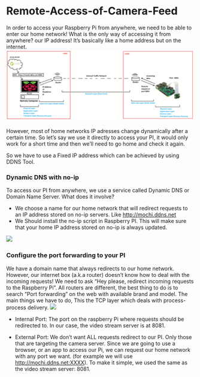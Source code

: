 # Remote-Access-of-Camera-Feed
In order to access your Raspberry Pi from anywhere, we need to be able to enter our home network! What is the only way of accessing it from anywhere? our IP address! It’s basically like a home address but on the internet.
![](https://github.com/anoopcc99/Remote-Access-of-Camera-Feed/blob/master/images/RemoteAccess1.png)

However, most of home networks IP adresses change dynamically after a certain time. So let’s say we use it directly to access your PI, it would only work for a short time and then we’ll need to go home and check it again.

So we have to use a Fixed IP address which can be achieved by using DDNS Tool.
### Dynamic DNS with no-ip
To access our PI from anywhere, we use a service called Dynamic DNS or Domain Name Server. What does it involve?
- We choose a name for our home network that will redirect requests to an IP address stored on no-ip servers. Like http://mochi.ddns.net
- We Should install the no-ip script in Raspberry PI. This will make sure that your home IP address stored on no-ip is always updated.

![](https://hackernoon.com/hn-images/1*HLZbT1WKXNzK_cda9AP2kQ.png)

### Configure the port forwarding to your PI
 We have a domain name that always redirects to our home network. However, our internet box (a.k.a router) doesn’t know how to deal with the incoming requests! We need to ask “Hey please, redirect incoming requests to the Raspberry Pi”. All routers are different, the best thing to do is to search “Port forwarding” on the web with available brand and model. The main things we have to do, This the TCP layer which deals with process-process delivery.
 ![](https://hackernoon.com/hn-images/1*1TZhxFzf_U6OEKceMSR1CA.png)
- Internal Port: The port on the raspberry Pi where requests should be redirected to. In our case, the video stream server is at 8081.

- External Port: We don’t want ALL requests redirect to our PI. Only those that are targeting the camera server. Since we are going to use a browser, or an app to access our Pi, we can request our home network with any port we want. (for example we will use http://mochi.ddns.net:XXXX). To make it simple, we used the same as the video stream server: 8081.
